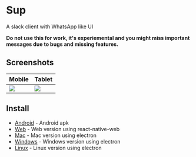 # Sup

A slack client with WhatsApp like UI

**Do not use this for work, it's experiemental and you might miss important messages due to bugs and
missing features.**

## Screenshots

| Mobile         | Tablet         |
| -------------- | -------------- |
| ![][mobilegif] | ![][tabletgif] |

## Install

- [Android](https://github.com/arnnis/Sup/releases/latest) - Android apk
- [Web](https://arnnis.github.io/sup) - Web version using react-native-web
- [Mac](https://github.com/arnnis/Sup/releases/latest) - Mac version using electron
- [Windows](https://github.com/arnnis/Sup/releases/latest) - Windows version using electron
- [Linux](https://github.com/arnnis/Sup/releases/latest) - Linux version using electron

[mobilegif]: https://user-images.githubusercontent.com/58140889/71323716-8ecdfc00-24eb-11ea-8740-1325d4457ccc.gif
[tabletgif]: https://user-images.githubusercontent.com/58140889/71324678-0b1a0c80-24f7-11ea-843a-c6ba7ed3ee6e.gif
[conversation]: https://user-images.githubusercontent.com/56032649/65983227-eda24d00-e489-11e9-9d31-ed6d392237e3.png
[workspaces]: https://user-images.githubusercontent.com/56032649/65982799-0100e880-e489-11e9-87c0-ae898f3603dc.png

